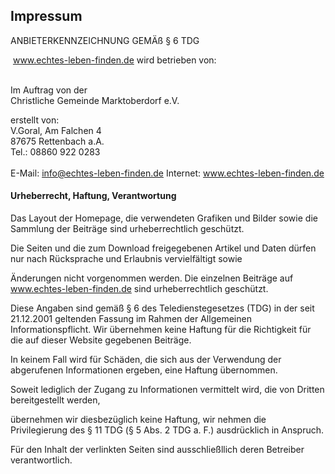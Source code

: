 ## Impressum

ANBIETERKENNZEICHNUNG GEMÄß § 6 TDG

 www.echtes-leben-finden.de wird betrieben von:  
 

Im Auftrag von der  
Christliche Gemeinde Marktoberdorf e.V.

erstellt von:  
V.Goral, Am Falchen 4  
87675 Rettenbach a.A.  
Tel.: 08860 922 0283  
   
E-Mail: [info@echtes-leben-finden.de](mailto:info@echtes-leben-finden.de)
Internet: www.echtes-leben-finden.de

#### Urheberrecht, Haftung, Verantwortung

Das Layout der Homepage, die verwendeten Grafiken und Bilder sowie die Sammlung der Beiträge sind urheberrechtlich geschützt.

Die Seiten und die zum Download freigegebenen Artikel und Daten dürfen nur nach Rücksprache und Erlaubnis vervielfältigt sowie

Änderungen nicht vorgenommen werden. Die einzelnen Beiträge auf www.echtes-leben-finden.de sind urheberrechtlich geschützt.

Diese Angaben sind gemäß § 6 des Teledienstegesetzes (TDG) in der seit 21.12.2001 geltenden Fassung im Rahmen der Allgemeinen Informationspflicht.
Wir übernehmen keine Haftung für die Richtigkeit für die auf dieser Website gegebenen Beiträge.

In keinem Fall wird für Schäden, die sich aus der Verwendung der abgerufenen Informationen ergeben, eine Haftung übernommen.

Soweit lediglich der Zugang zu Informationen vermittelt wird, die von Dritten bereitgestellt werden,

übernehmen wir diesbezüglich keine Haftung, wir nehmen die Privilegierung des § 11 TDG (§ 5 Abs. 2 TDG a. F.) ausdrücklich in Anspruch.

Für den Inhalt der verlinkten Seiten sind ausschließllich deren Betreiber verantwortlich.

